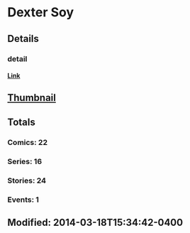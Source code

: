 # Dexter  Soy 
## Details
### detail
#### [Link](http://marvel.com/comics/creators/11904/dexter_soy?utm_campaign=apiRef&utm_source=225578a89fc76f3d20fbffda5d17a88d)
## [Thumbnail](http://i.annihil.us/u/prod/marvel/i/mg/b/40/image_not_available.jpg)
## Totals
### Comics: 22
### Series: 16
### Stories: 24
### Events: 1
## Modified: 2014-03-18T15:34:42-0400